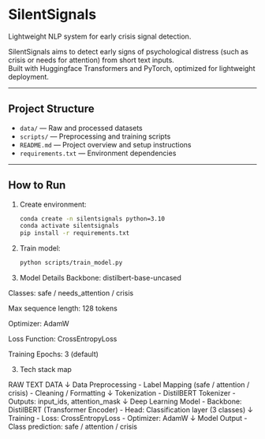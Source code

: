 # SilentSignals

Lightweight NLP system for early crisis signal detection.

SilentSignals aims to detect early signs of psychological distress (such as crisis or needs for attention) from short text inputs.  
Built with Huggingface Transformers and PyTorch, optimized for lightweight deployment.

---

## Project Structure

- `data/` — Raw and processed datasets
- `scripts/` — Preprocessing and training scripts
- `README.md` — Project overview and setup instructions
- `requirements.txt` — Environment dependencies

---

## How to Run

1. Create environment:

   ```bash
   conda create -n silentsignals python=3.10
   conda activate silentsignals
   pip install -r requirements.txt
   ```

2. Train model:

   ```bash
   python scripts/train_model.py
   ```

3. Model Details
   Backbone: distilbert-base-uncased

Classes: safe / needs_attention / crisis

Max sequence length: 128 tokens

Optimizer: AdamW

Loss Function: CrossEntropyLoss

Training Epochs: 3 (default)

3. Tech stack map

RAW TEXT DATA
↓
Data Preprocessing - Label Mapping (safe / attention / crisis) - Cleaning / Formatting
↓
Tokenization - DistilBERT Tokenizer - Outputs: input_ids, attention_mask
↓
Deep Learning Model - Backbone: DistilBERT (Transformer Encoder) - Head: Classification layer (3 classes)
↓
Training - Loss: CrossEntropyLoss - Optimizer: AdamW
↓
Model Output - Class prediction: safe / attention / crisis
